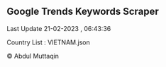 

## Google Trends Keywords Scraper 
 
Last Update 21-02-2023 , 06:43:36

Country List :
VIETNAM.json



© Abdul Muttaqin 
